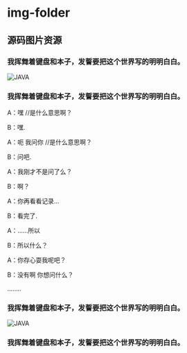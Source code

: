 # img-folder
## 源码图片资源
### 我挥舞着键盘和本子，发誓要把这个世界写的明明白白。

![JAVA](http://img.hb.aicdn.com/4100e2b13b2e7b961a8da905fd24b2885f926805e07c-7N6IPd_fw658 "JAVA")

### 我挥舞着键盘和本子，发誓要把这个世界写的明明白白。

A：嘿 //是什么意思啊？

B：嘿.

A：呃 我问你 //是什么意思啊？

B：问吧.

A：我刚才不是问了么？

B：啊？

A：你再看看记录...

B：看完了.

A：......所以

B：所以什么？

A：你存心耍我呢吧？

B：没有啊 你想问什么？

........

### 我挥舞着键盘和本子，发誓要把这个世界写的明明白白。

![JAVA](http://7vzp4h.com1.z0.glb.clouddn.com/1077.png "JAVA")

### 我挥舞着键盘和本子，发誓要把这个世界写的明明白白。
